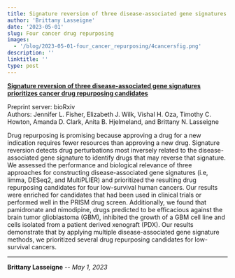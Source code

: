 ```yaml
---
title: Signature reversion of three disease-associated gene signatures prioritizes cancer drug repurposing candidates Preprint
author: 'Brittany Lasseigne'
date: '2023-05-01'
slug: Four cancer drug repurposing
images: 
  - '/blog/2023-05-01-four_cancer_repurposing/4cancersfig.png'
description: ''
linktitle: ''
type: post
---
```


__<a href="https://www.biorxiv.org/content/10.1101/2023.03.10.532074v1" target="_blank">Signature reversion of three disease-associated gene signatures prioritizes cancer drug repurposing candidates</a>__

Preprint server: bioRxiv<br>
Authors: Jennifer L. Fisher, Elizabeth J. Wilk, Vishal H. Oza, Timothy C. Howton, Amanda D. Clark, Anita B. Hjelmeland, and Brittany N. Lasseigne

Drug repurposing is promising because approving a drug for a new indication requires fewer resources than approving a new drug. Signature reversion detects drug perturbations most inversely related to the disease-associated gene signature to identify drugs that may reverse that signature. We assessed the performance and biological relevance of three approaches for constructing disease-associated gene signatures (i.e, limma, DESeq2, and MultiPLIER) and prioritized the resulting drug repurposing candidates for four low-survival human cancers. Our results were enriched for candidates that had been used in clinical trials or performed well in the PRISM drug screen. Additionally, we found that pamidronate and nimodipine, drugs predicted to be efficacious against the brain tumor glioblastoma (GBM), inhibited the growth of a GBM cell line and cells isolated from a patient derived xenograft (PDX). Our results demonstrate that by applying multiple disease-associated gene signature methods, we prioritized several drug repurposing candidates for low-survival cancers.


---
**Brittany Lasseigne** -- _May 1, 2023_<br>